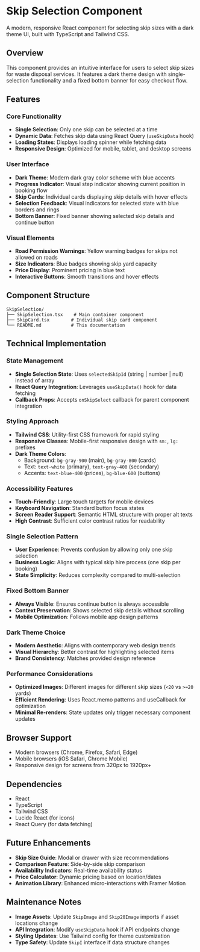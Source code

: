 # Skip Selection Component

A modern, responsive React component for selecting skip sizes with a dark theme UI, built with TypeScript and Tailwind CSS.

## Overview

This component provides an intuitive interface for users to select skip sizes for waste disposal services. It features a dark theme design with single-selection functionality and a fixed bottom banner for easy checkout flow.

## Features

### Core Functionality
- **Single Selection**: Only one skip can be selected at a time
- **Dynamic Data**: Fetches skip data using React Query (`useSkipData` hook)
- **Loading States**: Displays loading spinner while fetching data
- **Responsive Design**: Optimized for mobile, tablet, and desktop screens

### User Interface
- **Dark Theme**: Modern dark gray color scheme with blue accents
- **Progress Indicator**: Visual step indicator showing current position in booking flow
- **Skip Cards**: Individual cards displaying skip details with hover effects
- **Selection Feedback**: Visual indicators for selected state with blue borders and rings
- **Bottom Banner**: Fixed banner showing selected skip details and continue button

### Visual Elements
- **Road Permission Warnings**: Yellow warning badges for skips not allowed on roads
- **Size Indicators**: Blue badges showing skip yard capacity
- **Price Display**: Prominent pricing in blue text
- **Interactive Buttons**: Smooth transitions and hover effects

## Component Structure

```
SkipSelection/
├── SkipSelection.tsx    # Main container component
├── SkipCard.tsx        # Individual skip card component
└── README.md           # This documentation
```

## Technical Implementation

### State Management
- **Single Selection State**: Uses `selectedSkipId` (string | number | null) instead of array
- **React Query Integration**: Leverages `useSkipData()` hook for data fetching
- **Callback Props**: Accepts `onSkipSelect` callback for parent component integration

### Styling Approach
- **Tailwind CSS**: Utility-first CSS framework for rapid styling
- **Responsive Classes**: Mobile-first responsive design with `sm:`, `lg:` prefixes
- **Dark Theme Colors**:
  - Background: `bg-gray-900` (main), `bg-gray-800` (cards)
  - Text: `text-white` (primary), `text-gray-400` (secondary)
  - Accents: `text-blue-400` (prices), `bg-blue-600` (buttons)

### Accessibility Features
- **Touch-Friendly**: Large touch targets for mobile devices
- **Keyboard Navigation**: Standard button focus states
- **Screen Reader Support**: Semantic HTML structure with proper alt texts
- **High Contrast**: Sufficient color contrast ratios for readability


### Single Selection Pattern
- **User Experience**: Prevents confusion by allowing only one skip selection
- **Business Logic**: Aligns with typical skip hire process (one skip per booking)
- **State Simplicity**: Reduces complexity compared to multi-selection

### Fixed Bottom Banner
- **Always Visible**: Ensures continue button is always accessible
- **Context Preservation**: Shows selected skip details without scrolling
- **Mobile Optimization**: Follows mobile app design patterns

### Dark Theme Choice
- **Modern Aesthetic**: Aligns with contemporary web design trends
- **Visual Hierarchy**: Better contrast for highlighting selected items
- **Brand Consistency**: Matches provided design reference

### Performance Considerations
- **Optimized Images**: Different images for different skip sizes (`<20` vs `>=20` yards)
- **Efficient Rendering**: Uses React.memo patterns and useCallback for optimization
- **Minimal Re-renders**: State updates only trigger necessary component updates

## Browser Support

- Modern browsers (Chrome, Firefox, Safari, Edge)
- Mobile browsers (iOS Safari, Chrome Mobile)
- Responsive design for screens from 320px to 1920px+

## Dependencies

- React 
- TypeScript
- Tailwind CSS
- Lucide React (for icons)
- React Query (for data fetching)

## Future Enhancements

- **Skip Size Guide**: Modal or drawer with size recommendations
- **Comparison Feature**: Side-by-side skip comparison
- **Availability Indicators**: Real-time availability status
- **Price Calculator**: Dynamic pricing based on location/dates
- **Animation Library**: Enhanced micro-interactions with Framer Motion

## Maintenance Notes

- **Image Assets**: Update `SkipImage` and `Skip20Image` imports if asset locations change
- **API Integration**: Modify `useSkipData` hook if API endpoints change
- **Styling Updates**: Use Tailwind config for theme customization
- **Type Safety**: Update `SkipI` interface if data structure changes